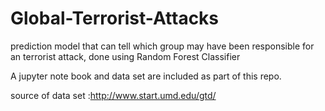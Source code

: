 # Global-Terrorist-Attacks
prediction model that can tell which group may have been responsible for an terrorist attack, done using Random Forest Classifier

A jupyter note book and data set are included as part of this repo.

source of data set :http://www.start.umd.edu/gtd/ 
